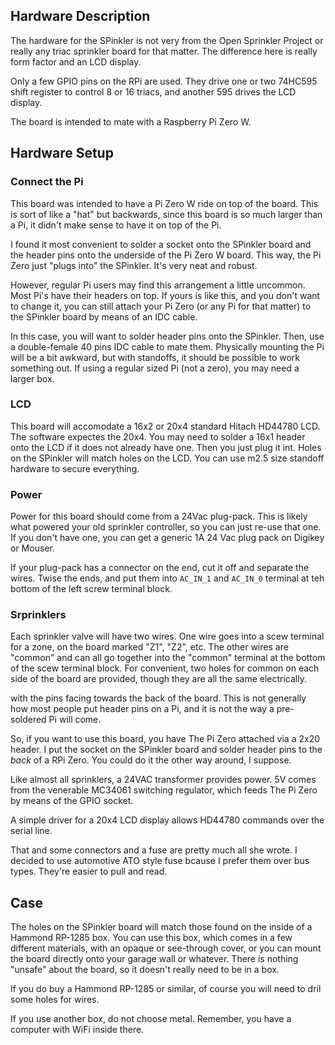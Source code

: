 ## Hardware Description

The hardware for the SPinkler is not very from the
Open Sprinkler Project or really any triac sprinkler board for that
matter. The difference here is really form factor and an LCD display.

Only a few GPIO pins on the RPi are used. They drive one or two 74HC595 
shift register to control 8 or 16 triacs, and another 595 drives
the LCD display.

The board is intended to mate with a Raspberry Pi Zero W. 

## Hardware Setup

### Connect the Pi

This board was intended to have a Pi Zero W ride on top of 
the board. This is sort of like a "hat" but backwards, since 
this board is so much larger than a Pi, it didn't make sense to 
have it on top of the Pi.

I found it most convenient to solder a socket onto the SPinkler
board and the header pins onto the underside of the Pi Zero W
board. This way, the Pi Zero just "plugs into" the SPinkler. It's
very neat and robust.

However, regular Pi users may find this arrangement a little 
uncommon. Most Pi's have their headers on top. If yours is like
this, and you don't want to change it, you can still attach your
Pi Zero (or any Pi for that matter) to the SPinkler board by means
of an IDC cable.

In this case, you will want to solder header pins onto the
SPinkler. Then, use a double-female 40 pins IDC cable to mate
them. Physically mounting the Pi will be a bit awkward, but
with standoffs, it should be possible to work something out.
If using a regular sized Pi (not a zero), you may need a larger
box.

### LCD

This board will accomodate a 16x2 or 20x4 standard Hitach
HD44780 LCD. The software expectes the 20x4. You may need to 
solder a 16x1 header onto the LCD if it does not already have
one. Then you just plug it int. Holes on the SPinkler will 
match holes on the LCD. You can use m2.5 size standoff hardware
to secure everything.

### Power

Power for this board should come from a 24Vac plug-pack. This is 
likely what powered your old sprinkler controller, so you can just
re-use that one. If you don't have one, you can get a generic 1A
24 Vac plug pack on Digikey or Mouser.

If your plug-pack has a connector on the end, cut it off and 
separate the wires. Twise the ends, and put them into `AC_IN_1`
and `AC_IN_0` terminal at teh bottom of the left screw terminal
block.

### Srprinklers

Each sprinkler valve will have two wires. One wire goes into 
a scew terminal for a zone, on the board marked "Z1", "Z2", etc.
The other wires are "common" and can all go together into the
"common" terminal at the bottom of the scew terminal block. For
convenient, two holes for common on each side of the board are
provided, though they are all the same electrically.

with the pins facing towards the back of the board. This is not
generally how most people put header pins on a Pi, and it is not
the way a pre-soldered Pi will come.

So, if you want to use this board, you have 
The Pi Zero attached via a 2x20 header. I put the socket on the
SPinkler board and solder header pins to the *back* of a RPi Zero.
You could do it the other way around, I suppose.

Like almost all sprinklers, a 24VAC transformer provides power.
5V comes from the venerable MC34061 switching regulator, which feeds 
The Pi Zero by means of the GPIO socket.

A simple driver for a 20x4 LCD display allows HD44780 commands over
the serial line.

That and some connectors and a fuse are pretty much all she wrote. 
I decided to use automotive ATO style fuse bcause I prefer them
over bus types. They're easier to pull and read.

## Case

The holes on the SPinkler board will match those found on the 
inside of a Hammond RP-1285 box. You can use this box, which 
comes in a few different materials, with an opaque or see-through
cover, or you can mount the board directly onto your garage 
wall or whatever. There is nothing "unsafe" about the board,
so it doesn't really need to be in a box.

If you do buy a Hammond RP-1285 or similar, of course you
will need to dril some holes for wires.

If you use another box, do not choose metal. Remember, you 
have a computer with WiFi inside there.

